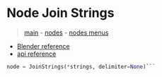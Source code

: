 # Node Join Strings

> [main](../structure.md) - [nodes](nodes.md) - [nodes menus](nodes_menus.md)

- [Blender reference](https://docs.blender.org/manual/en/latest/modeling/geometry_nodes/text/join_strings.html)
 - [api reference]({node.blender_python_ref})

```python
node = JoinStrings(*strings, delimiter=None)```
